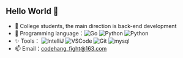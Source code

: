## Hello World 👋
- 🧐 College students, the main direction is back-end development
- 🚀 Programming language：![Go](https://img.shields.io/badge/Go-00ADD8.svg?logo=go&logoColor=white) ![Python](https://img.shields.io/badge/C++-00599C.svg?logo=c%2B%2B&logoColor=white) ![Python](https://img.shields.io/badge/Python-14354C.svg?logo=python&logoColor=white)
- ✨ Tools： ![IntelliJ](https://img.shields.io/badge/IntelliJIDEA-black?logo=intellij-idea&logoColor=white) ![VSCode](https://img.shields.io/badge/VSCode-007ACC?logo=visual-studio-code&logoColor=white) ![Git](https://img.shields.io/badge/Git-black?logo=git) ![mysql](https://img.shields.io/badge/mysql-00000f.svg?logo=mysql&logoColor=white)
- 📫 Email：codehang_fight@163.com
